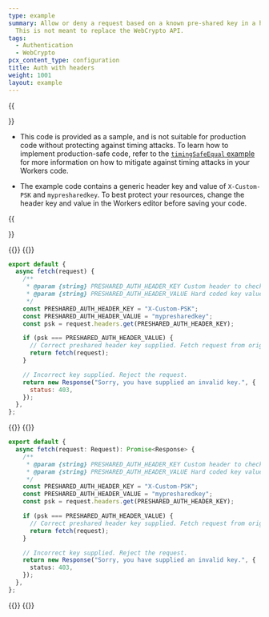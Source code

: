 ```yaml
---
type: example
summary: Allow or deny a request based on a known pre-shared key in a header.
  This is not meant to replace the WebCrypto API.
tags:
  - Authentication
  - WebCrypto
pcx_content_type: configuration
title: Auth with headers
weight: 1001
layout: example
---
```


{{<Aside type="warning" header="Caution when using in production">}}

* This code is provided as a sample, and is not suitable for production code without protecting against timing attacks. To learn how to implement production-safe code, refer to the [`timingSafeEqual` example](/workers/examples/protect-against-timing-attacks/) for more information on how to mitigate against timing attacks in your Workers code.

* The example code contains a generic header key and value of `X-Custom-PSK` and `mypresharedkey`. To best protect your resources, change the header key and value in the Workers editor before saving your code.

{{</Aside>}}

{{<tabs labels="js | ts">}}
{{<tab label="js" default="true">}}

```js
export default {
  async fetch(request) {
    /**
     * @param {string} PRESHARED_AUTH_HEADER_KEY Custom header to check for key
     * @param {string} PRESHARED_AUTH_HEADER_VALUE Hard coded key value
     */
    const PRESHARED_AUTH_HEADER_KEY = "X-Custom-PSK";
    const PRESHARED_AUTH_HEADER_VALUE = "mypresharedkey";
    const psk = request.headers.get(PRESHARED_AUTH_HEADER_KEY);

    if (psk === PRESHARED_AUTH_HEADER_VALUE) {
      // Correct preshared header key supplied. Fetch request from origin.
      return fetch(request);
    }

    // Incorrect key supplied. Reject the request.
    return new Response("Sorry, you have supplied an invalid key.", {
      status: 403,
    });
  },
};
```

{{</tab>}}
{{<tab label="ts">}}

```ts
export default {
  async fetch(request: Request): Promise<Response> {
    /**
     * @param {string} PRESHARED_AUTH_HEADER_KEY Custom header to check for key
     * @param {string} PRESHARED_AUTH_HEADER_VALUE Hard coded key value
     */
    const PRESHARED_AUTH_HEADER_KEY = "X-Custom-PSK";
    const PRESHARED_AUTH_HEADER_VALUE = "mypresharedkey";
    const psk = request.headers.get(PRESHARED_AUTH_HEADER_KEY);

    if (psk === PRESHARED_AUTH_HEADER_VALUE) {
      // Correct preshared header key supplied. Fetch request from origin.
      return fetch(request);
    }

    // Incorrect key supplied. Reject the request.
    return new Response("Sorry, you have supplied an invalid key.", {
      status: 403,
    });
  },
};
```

{{</tab>}}
{{</tabs>}}
